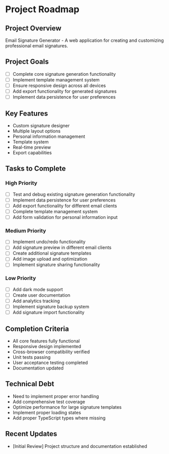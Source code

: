 # Project Roadmap

## Project Overview
Email Signature Generator - A web application for creating and customizing professional email signatures.

## Project Goals
- [ ] Complete core signature generation functionality
- [ ] Implement template management system
- [ ] Ensure responsive design across all devices
- [ ] Add export functionality for generated signatures
- [ ] Implement data persistence for user preferences

## Key Features
- Custom signature designer
- Multiple layout options
- Personal information management
- Template system
- Real-time preview
- Export capabilities

## Tasks to Complete

### High Priority
- [ ] Test and debug existing signature generation functionality
- [ ] Implement data persistence for user preferences
- [ ] Add export functionality for different email clients
- [ ] Complete template management system
- [ ] Add form validation for personal information input

### Medium Priority
- [ ] Implement undo/redo functionality
- [ ] Add signature preview in different email clients
- [ ] Create additional signature templates
- [ ] Add image upload and optimization
- [ ] Implement signature sharing functionality

### Low Priority
- [ ] Add dark mode support
- [ ] Create user documentation
- [ ] Add analytics tracking
- [ ] Implement signature backup system
- [ ] Add signature import functionality

## Completion Criteria
- All core features fully functional
- Responsive design implemented
- Cross-browser compatibility verified
- Unit tests passing
- User acceptance testing completed
- Documentation updated

## Technical Debt
- Need to implement proper error handling
- Add comprehensive test coverage
- Optimize performance for large signature templates
- Implement proper loading states
- Add proper TypeScript types where missing

## Recent Updates
- [Initial Review] Project structure and documentation established
